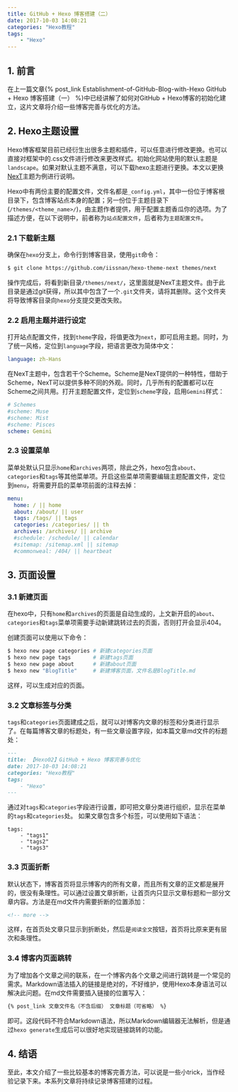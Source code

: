```yaml
---
title: GitHub + Hexo 博客搭建（二）
date: 2017-10-03 14:08:21
categories: "Hexo教程"
tags: 
    - "Hexo"
---
```


## 1. 前言
在上一篇文章{% post_link Establishment-of-GitHub-Blog-with-Hexo GitHub + Hexo 博客搭建（一） %}中已经讲解了如何对GitHub + Hexo博客的初始化建立，这片文章将介绍一些博客完善与优化的方法。

<!-- more -->


## 2. Hexo主题设置
Hexo博客框架目前已经衍生出很多主题和插件，可以任意进行修改更换。也可以直接对框架中的.css文件进行修改来更改样式。初始化网站使用的默认主题是`landscape`。如果对默认主题不满意，可以下载hexo主题进行更换。本文以更换[NexT](http://theme-next.iissnan.com/)主题为例进行说明。

Hexo中有两份主要的配置文件，文件名都是`_config.yml`，其中一份位于博客根目录下，包含博客站点本身的配置；另一份位于主题目录下(`/themes/<theme_name>/`)，由主题作者提供，用于配置主题香瓜你的选项。为了描述方便，在以下说明中，前者称为`站点配置文件`，后者称为`主题配置文件`。

### 2.1 下载新主题
确保在`hexo`分支上，命令行到博客目录，使用`git`命令：
```bash
$ git clone https://github.com/iissnan/hexo-theme-next themes/next
```
操作完成后，将看到新目录`/themes/next/`，这里面就是NexT主题文件。由于此目录是通过git获得，所以其中包含了一个`.git`文件夹，请将其删除。这个文件夹将导致博客目录向`hexo`分支提交更改失败。

### 2.2 启用主题并进行设定
打开站点配置文件，找到`theme`字段，将值更改为`next`，即可启用主题。同时，为了统一风格，定位到`language`字段，把语言更改为简体中文：
```yaml
language: zh-Hans
```

在NexT主题中，包含若干个Scheme。Scheme是NexT提供的一种特性，借助于Scheme，NexT可以提供多种不同的外观。同时，几乎所有的配置都可以在Scheme之间共用。打开主题配置文件，定位到`scheme`字段，启用`Gemini`样式：
```yaml
# Schemes
#scheme: Muse
#scheme: Mist
#scheme: Pisces
scheme: Gemini
```

### 2.3 设置菜单
菜单处默认只显示`home`和`archives`两项，除此之外，hexo包含`about`、`categories`和`tags`等其他菜单项。开启这些菜单项需要编辑主题配置文件，定位到`menu`，将需要开启的菜单项前面的注释去掉：
```yaml
menu:
  home: / || home
  about: /about/ || user
  tags: /tags/ || tags
  categories: /categories/ || th
  archives: /archives/ || archive
  #schedule: /schedule/ || calendar
  #sitemap: /sitemap.xml || sitemap
  #commonweal: /404/ || heartbeat
```

## 3. 页面设置
### 3.1 新建页面
在hexo中，只有`home`和`archives`的页面是自动生成的，上文新开启的`about`、`categories`和`tags`菜单项需要手动新建跳转过去的页面，否则打开会显示404。

创建页面可以使用以下命令：
```bash
$ hexo new page categories # 新建categories页面
$ hexo new page tags       # 新建tags页面
$ hexo new page about      # 新建about页面
$ hexo new "BlogTitle"     # 新建博客页面，文件名是BlogTitle.md
```
这样，可以生成对应的页面。

### 3.2 文章标签与分类
`tags`和`categories`页面建成之后，就可以对博客内文章的标签和分类进行显示了。在每篇博客文章的标题处，有一些文章设置字段，如本篇文章md文件的标题处：
```Markdown
---
title: 【Hexo02】GitHub + Hexo 博客完善与优化
date: 2017-10-03 14:08:21
categories: "Hexo教程"
tags: 
    - "Hexo"
---
```
通过对`tags`和`categories`字段进行设置，即可把文章分类进行组织，显示在菜单的`tags`和`categories`处。
如果文章包含多个标签，可以使用如下语法：
```
tags:
    - "tags1"
    - "tags2"
    - "tags3"
```

### 3.3 页面折断
默认状态下，博客首页将显示博客内的所有文章，而且所有文章的正文都是展开的，很没有条理性。可以通过设置文章折断，让首页内只显示文章标题和一部分文章内容。方法是在md文件内需要折断的位置添加：
```html
<!-- more -->
```
这样，在首页处文章只显示到折断处，然后是`阅读全文`按钮，首页将比原来更有层次和条理性。

### 3.4 博客内页面跳转
为了增加各个文章之间的联系，在一个博客内各个文章之间进行跳转是一个常见的需求。Markdown语法插入的链接是绝对的，不好维护，使用Hexo本身语法可以解决此问题。在md文件需要插入链接的位置写入：
```Markdown
{% post_link 文章文件名（不含后缀） 文章标题（可省略） %}
```
即可。这段代码不符合Markdown语法，所以Markdown编辑器无法解析，但是通过`hexo generate`生成后可以很好地实现链接跳转的功能。

## 4. 结语
至此，本文介绍了一些比较基本的博客完善方法，可以说是一些小trick，当作经验记录下来。本系列文章将持续记录博客搭建的过程。

